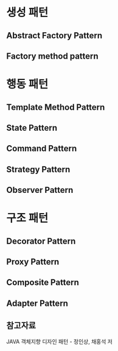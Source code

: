 # 생성 패턴

## Abstract Factory Pattern
## Factory method pattern 

# 행동 패턴

## Template Method Pattern
## State Pattern
## Command Pattern
## Strategy Pattern
## Observer Pattern

# 구조 패턴

## Decorator Pattern
## Proxy Pattern
## Composite Pattern
## Adapter Pattern



## 참고자료
JAVA 객체지향 디자인 패턴 - 정인상, 채홍석 저